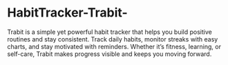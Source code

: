 # HabitTracker-Trabit-
Trabit is a simple yet powerful habit tracker that helps you build positive routines and stay consistent. Track daily habits, monitor streaks with easy charts, and stay motivated with reminders. Whether it’s fitness, learning, or self-care, Trabit makes progress visible and keeps you moving forward.
